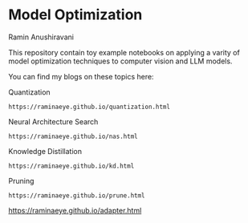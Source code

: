 # Model Optimization
Ramin Anushiravani 

This repository contain toy example notebooks on applying a varity of model optimization techniques to computer vision and LLM models. 


You can find my blogs on these topics here: 

  Quantization
  
    https://raminaeye.github.io/quantization.html

  Neural Architecture Search
  
    https://raminaeye.github.io/nas.html

  Knowledge Distillation
  
    https://raminaeye.github.io/kd.html

  Pruning 
  
    https://raminaeye.github.io/prune.html
  
  https://raminaeye.github.io/adapter.html
   
 


